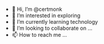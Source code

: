 - 👋 Hi, I’m @certmonk
- 👀 I’m interested in exploring
- 🌱 I’m currently learning technology
- 💞️ I’m looking to collaborate on ...
- 📫 How to reach me ...

<!---
certmonk/certmonk is a ✨ special ✨ repository because its `README.md` (this file) appears on your GitHub profile.
You can click the Preview link to take a look at your changes.
--->
